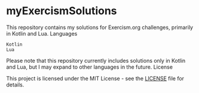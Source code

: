 # myExercismSolutions
This repository contains my solutions for Exercism.org challenges, primarily in Kotlin and Lua.
Languages

    Kotlin
    Lua

Please note that this repository currently includes solutions only in Kotlin and Lua, but I may expand to other languages in the future.
License

This project is licensed under the MIT License - see the [LICENSE](url) file for details.
